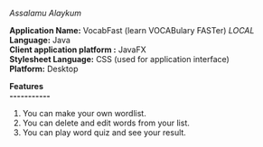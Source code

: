 _Assalamu Alaykum_

**Application Name:** VocabFast (learn VOCABulary FASTer) _LOCAL_  
**Language:** Java  
**Client application platform :** JavaFX  
**Stylesheet Language:** CSS (used for application interface)  
**Platform:** Desktop

**Features  
-----------**
1. You can make your own wordlist.
2. You can delete and edit words from your list.
3. You can play word quiz and see your result. 

